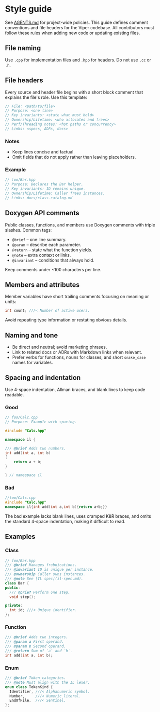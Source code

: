 # Style guide

See [AGENTS.md](../AGENTS.md) for project-wide policies. This guide defines
comment conventions and file headers for the Viper codebase. All contributors
must follow these rules when adding new code or updating existing files.

## File naming

Use `.cpp` for implementation files and `.hpp` for headers. Do not use `.cc` or `.h`.

## File headers

Every source and header file begins with a short block comment that explains
the file's role. Use this template:

```cpp
// File: <path/to/file>
// Purpose: <one line>
// Key invariants: <state what must hold>
// Ownership/Lifetime: <who allocates and frees>
// Perf/Threading notes: <hot paths or concurrency>
// Links: <specs, ADRs, docs>
```

### Notes

- Keep lines concise and factual.
- Omit fields that do not apply rather than leaving placeholders.

### Example

```cpp
// foo/Bar.hpp
// Purpose: Declares the Bar helper.
// Key invariants: ID remains unique.
// Ownership/Lifetime: Caller frees instances.
// Links: docs/class-catalog.md
```

## Doxygen API comments

Public classes, functions, and members use Doxygen comments with triple
slashes. Common tags:

- `@brief` – one line summary.
- `@param` – describe each parameter.
- `@return` – state what the function yields.
- `@note` – extra context or links.
- `@invariant` – conditions that always hold.

Keep comments under ~100 characters per line.

## Members and attributes

Member variables have short trailing comments focusing on meaning
or units:

```cpp
int count; ///< Number of active users.
```

Avoid repeating type information or restating obvious details.

## Naming and tone

- Be direct and neutral; avoid marketing phrases.
- Link to related docs or ADRs with Markdown links when relevant.
- Prefer verbs for functions, nouns for classes, and short
  `snake_case` names for variables.

## Spacing and indentation

Use 4-space indentation, Allman braces, and blank lines to keep code readable.

### Good

```cpp
// foo/Calc.cpp
// Purpose: Example with spacing.

#include "Calc.hpp"

namespace il {

/// @brief Adds two numbers.
int add(int a, int b)
{
    return a + b;
}

} // namespace il
```

### Bad

```cpp
//foo/Calc.cpp
#include "Calc.hpp"
namespace il{int add(int a,int b){return a+b;}}
```

The bad example lacks blank lines, uses cramped K&R braces, and omits the standard
4-space indentation, making it difficult to read.

## Examples

### Class

```cpp
// foo/Bar.hpp
/// @brief Manages frobnications.
/// @invariant ID is unique per instance.
/// @ownership Caller owns instances.
/// @note See [IL spec](il-spec.md).
class Bar {
public:
  /// @brief Perform one step.
  void step();

private:
  int id; ///< Unique identifier.
};
```

### Function

```cpp
/// @brief Adds two integers.
/// @param a First operand.
/// @param b Second operand.
/// @return Sum of `a` and `b`.
int add(int a, int b);
```

### Enum

```cpp
/// @brief Token categories.
/// @note Must align with the IL lexer.
enum class TokenKind {
  Identifier, ///< Alphanumeric symbol.
  Number,     ///< Numeric literal.
  EndOfFile,  ///< Sentinel.
};
```
